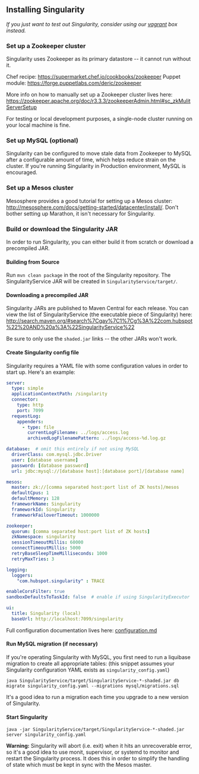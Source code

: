 ## Installing Singularity

*If you just want to test out Singularity, consider using our [vagrant](vagrant.md) box instead.*

### Set up a Zookeeper cluster

Singularity uses Zookeeper as its primary datastore -- it cannot run without it.

Chef recipe: https://supermarket.chef.io/cookbooks/zookeeper
Puppet module: https://forge.puppetlabs.com/deric/zookeeper

More info on how to manually set up a Zookeeper cluster lives here: https://zookeeper.apache.org/doc/r3.3.3/zookeeperAdmin.html#sc_zkMulitServerSetup

For testing or local development purposes, a single-node cluster running on your local machine is fine.

### Set up MySQL (optional)

Singularity can be configured to move stale data from Zookeeper to MySQL after a configurable amount of time, which helps reduce strain on the cluster. If you're running Singularity in Production environment, MySQL is encouraged.

### Set up a Mesos cluster

Mesosphere provides a good tutorial for setting up a Mesos cluster: http://mesosphere.com/docs/getting-started/datacenter/install/. Don't bother setting up Marathon, it isn't necessary for Singularity.

### Build or download the Singularity JAR

In order to run Singularity, you can either build it from scratch or download a precompiled JAR.

#### Building from Source

Run `mvn clean package` in the root of the Singularity repository. The SingularityService JAR will be created in `SingularityService/target/`.

#### Downloading a precompiled JAR

Singularity JARs are published to Maven Central for each release. You can view the list of SingularityService (the executable piece of Singularity) here: http://search.maven.org/#search%7Cgav%7C1%7Cg%3A%22com.hubspot%22%20AND%20a%3A%22SingularityService%22

Be sure to only use the `shaded.jar` links -- the other JARs won't work.

#### Create Singularity config file

Singularity requires a YAML file with some configuration values in order to start up. Here's an example:

```yaml
server:
  type: simple
  applicationContextPath: /singularity
  connector:
    type: http
    port: 7099
  requestLog:
    appenders:
      - type: file
        currentLogFilename: ../logs/access.log
        archivedLogFilenamePattern: ../logs/access-%d.log.gz

database:  # omit this entirely if not using MySQL
  driverClass: com.mysql.jdbc.Driver
  user: [database username]
  password: [database password]
  url: jdbc:mysql://[database host]:[database port]/[database name]

mesos:
  master: zk://[comma separated host:port list of ZK hosts]/mesos
  defaultCpus: 1
  defaultMemory: 128
  frameworkName: Singularity
  frameworkId: Singularity
  frameworkFailoverTimeout: 1000000

zookeeper:
  quorum: [comma separated host:port list of ZK hosts]
  zkNamespace: singularity
  sessionTimeoutMillis: 60000
  connectTimeoutMillis: 5000
  retryBaseSleepTimeMilliseconds: 1000
  retryMaxTries: 3

logging:
  loggers:
    "com.hubspot.singularity" : TRACE

enableCorsFilter: true
sandboxDefaultsToTaskId: false  # enable if using SingularityExecutor

ui:
  title: Singularity (local)
  baseUrl: http://localhost:7099/singularity
```

Full configuration documentation lives here: [configuration.md](reference/configuration.md)

#### Run MySQL migration (if necessary)

If you're operating Singularity with MySQL, you first need to run a liquibase migration to create all appropriate tables: (this snippet assumes your Singularity configuration YAML exists as `singularity_config.yaml`)

`java SingularityService/target/SingularityService-*-shaded.jar db migrate singularity_config.yaml --migrations mysql/migrations.sql`

It's a good idea to run a migration each time you upgrade to a new version of Singularity.

#### Start Singularity

`java -jar SingularityService/target/SingularityService-*-shaded.jar server singularity_config.yaml`

**Warning:** Singularity will abort (i.e. exit) when it hits an unrecoverable error, so it's a good idea to use monit, supervisor, or systemd to monitor and restart the Singularity process. It does this in order to simplify the handling of state which must be kept in sync with the Mesos master.
